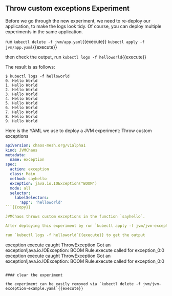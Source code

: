 ## Throw custom exceptions Experiment

Before we go through the new experiment, we need to re-deploy our application, to make the logs look tidy.
Of course, you can deploy multiple experiments in the same application.

run
`kubectl delete -f jvm/app.yaml`{{execute}}
`kubectl apply -f jvm/app.yaml`{{execute}}

then check the output, run `kubectl logs -f helloworld`{{execute}}

The result is as follows:
```
$ kubectl logs -f helloworld
0. Hello World
1. Hello World
2. Hello World
3. Hello World
4. Hello World
5. Hello World
6. Hello World
7. Hello World
8. Hello World
9. Hello World
```

Here is the YAML we use to deploy a JVM experiment: Throw custom exceptions

```yaml
apiVersion: chaos-mesh.org/v1alpha1
kind: JVMChaos
metadata:
  name: exception
spec:
  action: exception
  class: Main
  method: sayhello
  exception: java.io.IOException("BOOM")
  mode: all
  selector:
    labelSelectors:
      'app': 'helloworld'
```{{copy}}

JVMChaos throws custom exceptions in the function `sayhello`.

After deploying this experiment by run `kubectl apply -f jvm/jvm-exception-example.yaml`{{execute}}, you can expect that the return log of this application caught an execption.

run `kubectl logs -f helloworld`{{execute}} to get the output

```
exception execute
caught ThrowException
Got an exception!java.io.IOException: BOOM
Rule.execute called for exception_0:0
exception execute
caught ThrowException
Got an exception!java.io.IOException: BOOM
Rule.execute called for exception_0:0
```

#### clear the experiment

the experiment can be easily removed via `kubectl delete -f jvm/jvm-exception-example.yaml`{{execute}}
